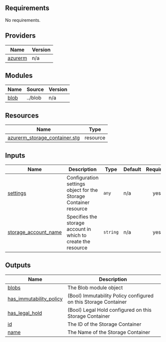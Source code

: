 <!-- BEGIN_TF_DOCS -->
## Requirements

No requirements.

## Providers

| Name | Version |
|------|---------|
| <a name="provider_azurerm"></a> [azurerm](#provider\_azurerm) | n/a |

## Modules

| Name | Source | Version |
|------|--------|---------|
| <a name="module_blob"></a> [blob](#module\_blob) | ../blob | n/a |

## Resources

| Name | Type |
|------|------|
| [azurerm_storage_container.stg](https://registry.terraform.io/providers/hashicorp/azurerm/latest/docs/resources/storage_container) | resource |

## Inputs

| Name | Description | Type | Default | Required |
|------|-------------|------|---------|:--------:|
| <a name="input_settings"></a> [settings](#input\_settings) | Configuration settings object for the Storage Container resource | `any` | n/a | yes |
| <a name="input_storage_account_name"></a> [storage\_account\_name](#input\_storage\_account\_name) | Specifies the storage account in which to create the resource | `string` | n/a | yes |

## Outputs

| Name | Description |
|------|-------------|
| <a name="output_blobs"></a> [blobs](#output\_blobs) | The Blob module object |
| <a name="output_has_immutability_policy"></a> [has\_immutability\_policy](#output\_has\_immutability\_policy) | (Bool) Immutability Policy configured on this Storage Container |
| <a name="output_has_legal_hold"></a> [has\_legal\_hold](#output\_has\_legal\_hold) | (Bool) Legal Hold configured on this Storage Container |
| <a name="output_id"></a> [id](#output\_id) | The ID of the Storage Container |
| <a name="output_name"></a> [name](#output\_name) | The Name of the Storage Container |
<!-- END_TF_DOCS -->